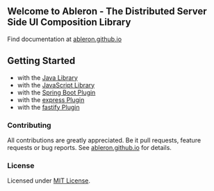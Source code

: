 ## Welcome to Ableron - The Distributed Server Side UI Composition Library

Find documentation at [ableron.github.io](http://ableron.github.io/)

## Getting Started

- with the [Java Library](https://github.com/ableron/ableron/tree/main/ableron-java)
- with the [JavaScript Library](https://github.com/ableron/ableron/tree/main/ableron-js)
- with the [Spring Boot Plugin](https://github.com/ableron/ableron-spring-boot)
- with the [express Plugin](https://github.com/ableron/ableron-express)
- with the [fastify Plugin](https://github.com/ableron/ableron-fastify)

### Contributing

All contributions are greatly appreciated. Be it pull requests, feature requests or bug reports. See
[ableron.github.io](https://ableron.github.io/) for details.

### License

Licensed under [MIT License](./LICENSE).
